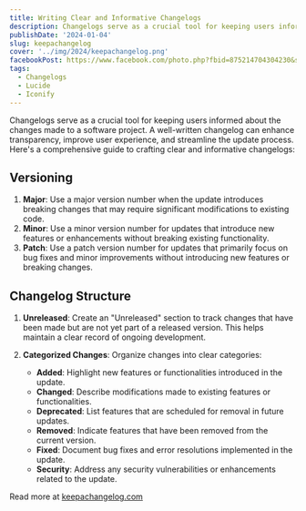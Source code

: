 ```yaml
---
title: Writing Clear and Informative Changelogs
description: Changelogs serve as a crucial tool for keeping users informed about the changes made to a software project. A well-written changelog can enhance transparency, improve user experience, and streamline the update process.
publishDate: '2024-01-04'
slug: keepachangelog
cover: '../img/2024/keepachangelog.png'
facebookPost: https://www.facebook.com/photo.php?fbid=875214704304230&set=pb.100054471250325.-2207520000&type=3
tags:
  - Changelogs
  - Lucide
  - Iconify
---
```


Changelogs serve as a crucial tool for keeping users informed about the changes made to a software project. A well-written changelog can enhance transparency, improve user experience, and streamline the update process. Here's a comprehensive guide to crafting clear and informative changelogs:

## Versioning

1.  **Major**: Use a major version number when the update introduces breaking changes that may require significant modifications to existing code.
2.  **Minor**: Use a minor version number for updates that introduce new features or enhancements without breaking existing functionality.
3.  **Patch**: Use a patch version number for updates that primarily focus on bug fixes and minor improvements without introducing new features or breaking changes.

## Changelog Structure

1.  **Unreleased**: Create an "Unreleased" section to track changes that have been made but are not yet part of a released version. This helps maintain a clear record of ongoing development.
2.  **Categorized Changes**: Organize changes into clear categories:

    - **Added**: Highlight new features or functionalities introduced in the update.
    - **Changed**: Describe modifications made to existing features or functionalities.
    - **Deprecated**: List features that are scheduled for removal in future updates.
    - **Removed**: Indicate features that have been removed from the current version.
    - **Fixed**: Document bug fixes and error resolutions implemented in the update.
    - **Security**: Address any security vulnerabilities or enhancements related to the update.

Read more at [keepachangelog.com](https://keepachangelog.com)
